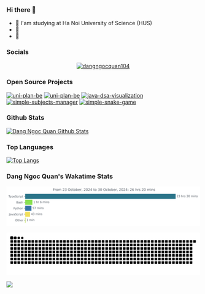 ### Hi there 👋

- 📖 I'am studying at Ha Noi University of Science (HUS)
- 🌱 
- 💬 


### Socials

<p align="center">
<a href="https://twitter.com/dangngocquan104" target="blank"><img align="center" src="https://raw.githubusercontent.com/rahuldkjain/github-profile-readme-generator/master/src/images/icons/Social/twitter.svg" alt="dangngocquan104" height="30" width="40" /></a>
<!-- <a href="https://fb.com/dangngocquan104" target="blank"><img align="center" src="https://raw.githubusercontent.com/rahuldkjain/github-profile-readme-generator/master/src/images/icons/Social/facebook.svg" alt="dangngocquan104" height="30" width="40" /></a> -->
<!-- <a href="https://www.leetcode.com/dangngocquan104" target="blank"><img align="center" src="https://raw.githubusercontent.com/rahuldkjain/github-profile-readme-generator/master/src/images/icons/Social/leet-code.svg" alt="dangngocquan104" height="30" width="40" /></a> -->
</p>





### Open Source Projects

 <!-- [![tech-shop](https://github-readme-stats.vercel.app/api/pin/?username=dangngocquan&repo=tech-shop&theme=midnight-purple)](https://github.com/dangngocquan/tech-shop) -->
 [![uni-plan-be](https://github-readme-stats.vercel.app/api/pin/?username=dangngocquan&repo=uni-plan-be&theme=midnight-purple)](https://github.com/dangngocquan/uni-plan-be)
 [![uni-plan-be](https://github-readme-stats.vercel.app/api/pin/?username=dangngocquan&repo=uni-plan-fe&theme=midnight-purple)](https://github.com/dangngocquan/uni-plan-fe)
 [![java-dsa-visualization](https://github-readme-stats.vercel.app/api/pin/?username=dangngocquan&repo=java-dsa-visualization&theme=midnight-purple)](https://github.com/dangngocquan/java-dsa-visualization)
 [![simple-subjects-manager](https://github-readme-stats.vercel.app/api/pin/?username=dangngocquan&repo=simple_subjects_manager&theme=midnight-purple)](https://github.com/dangngocquan/simple_subjects_manager)
 [![simple-snake-game](https://github-readme-stats.vercel.app/api/pin/?username=dangngocquan&repo=SimpleSnakeGame&theme=midnight-purple)](https://github.com/dangngocquan/SimpleSnakeGame)



### Github Stats
[![Dang Ngoc Quan Github Stats](https://github-readme-stats.vercel.app/api?username=dangngocquan&count_private=true&theme=chartreuse-dark&show_icons=true)](https://github.com/dangngocquan)


### Top Languages
[![Top Langs](https://github-readme-stats.vercel.app/api/top-langs/?username=dangngocquan&langs_count=16&theme=midnight-purple)](https://github.com/dangngocquan)


### Dang Ngoc Quan's Wakatime Stats
<img
  src="https://github.com/dangngocquan/dangngocquan/blob/master/images/stat.svg"
  alt="Dang Ngoc Quan's Wakatime Stats"
/>

<picture>
  <source
    media="(prefers-color-scheme: dark)"
    srcset="https://raw.githubusercontent.com/dangngocquan/dangngocquan/output/github-snake-dark.svg"
  />
  <source
    media="(prefers-color-scheme: light)"
    srcset="https://raw.githubusercontent.com/dangngocquan/dangngocquan/output/github-snake.svg"
  />
  <img
    alt="github contribution grid snake animation"
    src="https://raw.githubusercontent.com/dangngocquan/dangngocquan/output/github-snake.svg"
  />
</picture>

[![](https://komarev.com/ghpvc/?username=dangngocquan&color=brightgreen&style=plastic)](https://github.com/dangngocquan)

